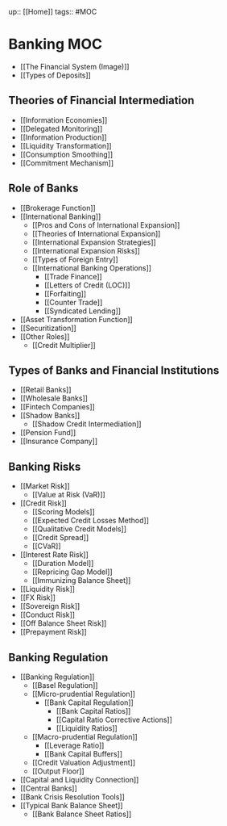 up:: [[Home]]
tags:: #MOC
# Banking MOC
- [[The Financial System (Image)]]
- [[Types of Deposits]]
## Theories of Financial Intermediation
- [[Information Economies]]
- [[Delegated Monitoring]]
- [[Information Production]]
- [[Liquidity Transformation]]
- [[Consumption Smoothing]]
- [[Commitment Mechanism]]
## Role of Banks
- [[Brokerage Function]]
- [[International Banking]]
	- [[Pros and Cons of International Expansion]]
	- [[Theories of International Expansion]]
	- [[International Expansion Strategies]]
	- [[International Expansion Risks]]
	- [[Types of Foreign Entry]]
	- [[International Banking Operations]] 
		- [[Trade Finance]]
		- [[Letters of Credit (LOC)]]
		- [[Forfaiting]]
		- [[Counter Trade]]
		- [[Syndicated Lending]]
- [[Asset Transformation Function]]
- [[Securitization]]
- [[Other Roles]]
	- [[Credit Multiplier]]
## Types of Banks and Financial Institutions
- [[Retail Banks]]
- [[Wholesale Banks]]
- [[Fintech Companies]]
- [[Shadow Banks]]
	- [[Shadow Credit Intermediation]]
- [[Pension Fund]]
- [[Insurance Company]]
## Banking Risks
- [[Market Risk]]
	- [[Value at Risk (VaR)]]
- [[Credit Risk]]
	- [[Scoring Models]]
	- [[Expected Credit Losses Method]]
	- [[Qualitative Credit Models]]
	- [[Credit Spread]]
	- [[CVaR]]
- [[Interest Rate Risk]]
	- [[Duration Model]]
	- [[Repricing Gap Model]]
	- [[Immunizing Balance Sheet]]
- [[Liquidity Risk]]
- [[FX Risk]]
- [[Sovereign Risk]]
- [[Conduct Risk]]
- [[Off Balance Sheet Risk]]
- [[Prepayment Risk]]
## Banking Regulation
- [[Banking Regulation]]
	- [[Basel Regulation]]
	- [[Micro-prudential Regulation]]
		- [[Bank Capital Regulation]]
			- [[Bank Capital Ratios]]
			- [[Capital Ratio Corrective Actions]]
			- [[Liquidity Ratios]]
	- [[Macro-prudential Regulation]]
		- [[Leverage Ratio]]
		- [[Bank Capital Buffers]]
	- [[Credit Valuation Adjustment]]
	- [[Output Floor]]
- [[Capital and Liquidity Connection]]
- [[Central Banks]]
- [[Bank Crisis Resolution Tools]]
-  [[Typical Bank Balance Sheet]]
	- [[Bank Balance Sheet Ratios]]



